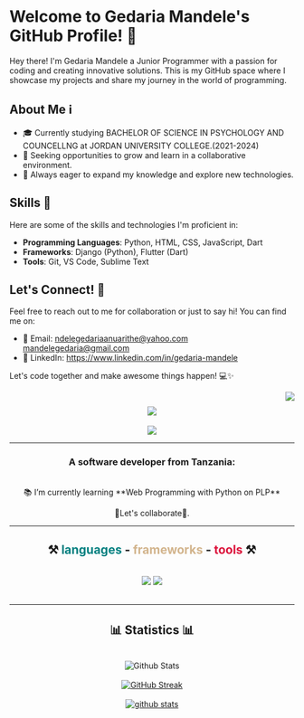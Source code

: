 # Welcome to Gedaria Mandele's GitHub Profile! 👋

Hey there! I'm Gedaria Mandele a Junior Programmer with a passion for coding and creating innovative solutions. This is my GitHub space where I showcase my projects and share my journey in the world of programming.

## About Me ℹ️

- 🎓 Currently studying BACHELOR OF SCIENCE IN PSYCHOLOGY AND COUNCELLNG at JORDAN UNIVERSITY COLLEGE.(2021-2024)
- 💼 Seeking opportunities to grow and learn in a collaborative environment.
- 🌱 Always eager to expand my knowledge and explore new technologies.

## Skills 🚀

Here are some of the skills and technologies I'm proficient in:

- **Programming Languages**: Python, HTML, CSS, JavaScript, Dart
- **Frameworks**: Django (Python), Flutter (Dart)
- **Tools**: Git, VS Code, Sublime Text


## Let's Connect! 🤝

Feel free to reach out to me for collaboration or just to say hi! You can find me on:

- 📧 Email: ndelegedariaanuarithe@yahoo.com mandelegedaria@gmail.com
- 💼 LinkedIn:  https://www.linkedin.com/in/gedaria-mandele

Let's code together and make awesome things happen! 💻✨


<img align="right" src="https://visitor-badge.laobi.icu/badge?page_id=edariama.edariama" />

<h1 align="center">
    <img src="https://readme-typing-svg.herokuapp.com/?font=Poppins&size=35&center=true&vCenter=true&width=500&height=70&duration=4000&lines=Hello!;+It's+Me;+Gedaria+Mandele!;" />
</h1>

<div align="center">
  <a href="https://www.tiktok.com/@layckeram.32nuugee?_r" target="_blank">
    <img src="https://img.shields.io/badge/TikTok-000000?style=for-the-badge&logo=tiktok&logoColor=white" target="_blank" />
  </a>
</div>


<hr/>
<h3 align="center">A software developer from Tanzania:</h3>


<br/>
<div align="center">
   📚 I’m currently learning **Web Programming with Python on PLP**
   <p> 💬Let's collaborate👥. </p> 
</div>
 
<hr/>
<h2 align="center">⚒ <span style="color: teal">languages </span>- <span style="color: tan">frameworks </span>- <span style="color: crimson">tools️ </span>⚒</h2>
<br/>
<div align="center">
    <img src="https://skillicons.dev/icons?i=html,css,vscode,github,git" />
    <img src="https://skillicons.dev/icons?i=python,javascript,react,django" /><br>
</div>

<br/>

<hr/>

<div align="center">
  <h2>📊 Statistics 📊</h2>
  <br>
  <div align="center">
    <img src="https://github-readme-stats.vercel.app/api/top-langs/?username=edariama&hide=HTML&langs_count=8&layout=compact&theme=react&border_radius=10&size_weight=0.5&count_weight=0.5&exclude_repo=github-readme-stats" alt="Github Stats" />
    <br/><br/>
    <a href="https://git.io/streak-stats">
      <img src="http://github-readme-streak-stats.herokuapp.com?user=edariama&theme=merko" alt="GitHub Streak" />
    </a>
    <br/><br/>
    <a href="#">
      <img src="https://bad-apple-github-readme.vercel.app/api?username=edariama&show_icons=true&count_private=true&line_height=20&icon_color=00b3ff&theme=blue-green&title_color=fff" alt="github stats" />
    </a>
    <br/><br/>
  </div>
</div>

